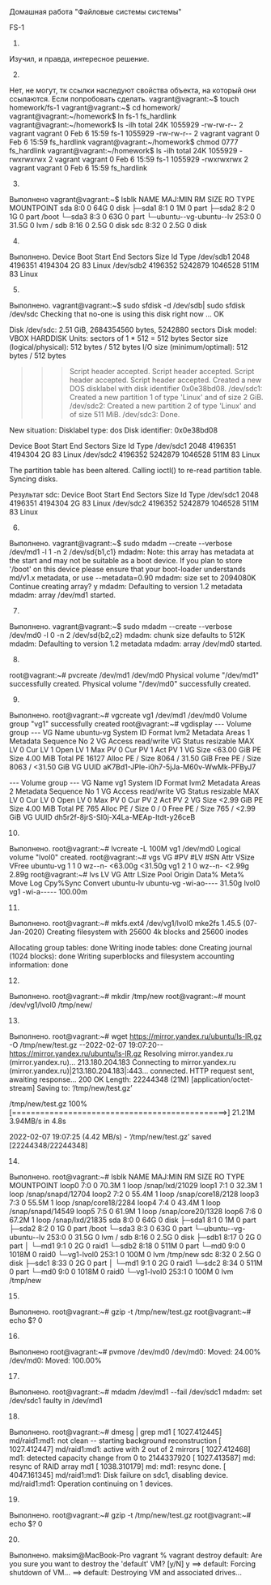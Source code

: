 Домашная работа "Файловые системы системы"

FS-1

1.
Изучил, и правда, интересное решение.

2.
Нет, не могут, тк ссылки наследуют свойства объекта, на который они ссылаются.
Если попробовать сделать.
vagrant@vagrant:~$ touch homework/fs-1
vagrant@vagrant:~$ cd homework/
vagrant@vagrant:~/homework$ ln fs-1 fs_hardlink
vagrant@vagrant:~/homework$ ls -ilh
total 24K
1055929 -rw-rw-r-- 2 vagrant vagrant  0 Feb  6 15:59 fs-1
1055929 -rw-rw-r-- 2 vagrant vagrant  0 Feb  6 15:59 fs_hardlink
vagrant@vagrant:~/homework$ chmod 0777 fs_hardlink
vagrant@vagrant:~/homework$ ls -ilh
total 24K
1055929 -rwxrwxrwx 2 vagrant vagrant  0 Feb  6 15:59 fs-1
1055929 -rwxrwxrwx 2 vagrant vagrant  0 Feb  6 15:59 fs_hardlink

3.
Выполнено
vagrant@vagrant:~$ lsblk
NAME                      MAJ:MIN RM  SIZE RO TYPE MOUNTPOINT
sda                         8:0    0   64G  0 disk
├─sda1                      8:1    0    1M  0 part
├─sda2                      8:2    0    1G  0 part /boot
└─sda3                      8:3    0   63G  0 part
  └─ubuntu--vg-ubuntu--lv 253:0    0 31.5G  0 lvm  /
sdb                         8:16   0  2.5G  0 disk
sdc                         8:32   0  2.5G  0 disk

4.
Выполнено.
Device     Boot   Start     End Sectors  Size Id Type
/dev/sdb1          2048 4196351 4194304    2G 83 Linux
/dev/sdb2       4196352 5242879 1046528  511M 83 Linux

5.
Выполнено.
vagrant@vagrant:~$ sudo sfdisk -d /dev/sdb| sudo sfdisk /dev/sdc
Checking that no-one is using this disk right now ... OK

Disk /dev/sdc: 2.51 GiB, 2684354560 bytes, 5242880 sectors
Disk model: VBOX HARDDISK
Units: sectors of 1 * 512 = 512 bytes
Sector size (logical/physical): 512 bytes / 512 bytes
I/O size (minimum/optimal): 512 bytes / 512 bytes

>>> Script header accepted.
>>> Script header accepted.
>>> Script header accepted.
>>> Script header accepted.
>>> Created a new DOS disklabel with disk identifier 0x0e38bd08.
/dev/sdc1: Created a new partition 1 of type 'Linux' and of size 2 GiB.
/dev/sdc2: Created a new partition 2 of type 'Linux' and of size 511 MiB.
/dev/sdc3: Done.

New situation:
Disklabel type: dos
Disk identifier: 0x0e38bd08

Device     Boot   Start     End Sectors  Size Id Type
/dev/sdc1          2048 4196351 4194304    2G 83 Linux
/dev/sdc2       4196352 5242879 1046528  511M 83 Linux

The partition table has been altered.
Calling ioctl() to re-read partition table.
Syncing disks.

Результат sdc:
Device     Boot   Start     End Sectors  Size Id Type
/dev/sdc1          2048 4196351 4194304    2G 83 Linux
/dev/sdc2       4196352 5242879 1046528  511M 83 Linux

6.
Выполнено.
vagrant@vagrant:~$ sudo mdadm --create --verbose /dev/md1 -l 1 -n 2 /dev/sd{b1,c1}
mdadm: Note: this array has metadata at the start and
    may not be suitable as a boot device.  If you plan to
    store '/boot' on this device please ensure that
    your boot-loader understands md/v1.x metadata, or use
    --metadata=0.90
mdadm: size set to 2094080K
Continue creating array? y
mdadm: Defaulting to version 1.2 metadata
mdadm: array /dev/md1 started.

7.
Выполнено.
vagrant@vagrant:~$ sudo mdadm --create --verbose /dev/md0 -l 0 -n 2 /dev/sd{b2,c2}
mdadm: chunk size defaults to 512K
mdadm: Defaulting to version 1.2 metadata
mdadm: array /dev/md0 started.

8.
root@vagrant:~# pvcreate /dev/md1 /dev/md0
  Physical volume "/dev/md1" successfully created.
  Physical volume "/dev/md0" successfully created.

9.
Выполнено.
root@vagrant:~# vgcreate vg1 /dev/md1 /dev/md0
  Volume group "vg1" successfully created
root@vagrant:~# vgdisplay
  --- Volume group ---
  VG Name               ubuntu-vg
  System ID
  Format                lvm2
  Metadata Areas        1
  Metadata Sequence No  2
  VG Access             read/write
  VG Status             resizable
  MAX LV                0
  Cur LV                1
  Open LV               1
  Max PV                0
  Cur PV                1
  Act PV                1
  VG Size               <63.00 GiB
  PE Size               4.00 MiB
  Total PE              16127
  Alloc PE / Size       8064 / 31.50 GiB
  Free  PE / Size       8063 / <31.50 GiB
  VG UUID               aK7Bd1-JPle-i0h7-5jJa-M60v-WwMk-PFByJ7

  --- Volume group ---
  VG Name               vg1
  System ID
  Format                lvm2
  Metadata Areas        2
  Metadata Sequence No  1
  VG Access             read/write
  VG Status             resizable
  MAX LV                0
  Cur LV                0
  Open LV               0
  Max PV                0
  Cur PV                2
  Act PV                2
  VG Size               <2.99 GiB
  PE Size               4.00 MiB
  Total PE              765
  Alloc PE / Size       0 / 0
  Free  PE / Size       765 / <2.99 GiB
  VG UUID               dh5r2f-8jrS-SI0j-X4La-MEAp-Itdt-y26ceB

10.
Выполнено.
root@vagrant:~# lvcreate -L 100M vg1 /dev/md0
  Logical volume "lvol0" created.
root@vagrant:~# vgs
  VG        #PV #LV #SN Attr   VSize   VFree
  ubuntu-vg   1   1   0 wz--n- <63.00g <31.50g
  vg1         2   1   0 wz--n-  <2.99g   2.89g
root@vagrant:~# lvs
  LV        VG        Attr       LSize   Pool Origin Data%  Meta%  Move Log Cpy%Sync Convert
  ubuntu-lv ubuntu-vg -wi-ao----  31.50g
  lvol0     vg1       -wi-a----- 100.00m

11.
Выполнено.
root@vagrant:~# mkfs.ext4 /dev/vg1/lvol0
mke2fs 1.45.5 (07-Jan-2020)
Creating filesystem with 25600 4k blocks and 25600 inodes

Allocating group tables: done
Writing inode tables: done
Creating journal (1024 blocks): done
Writing superblocks and filesystem accounting information: done

12.
Выполнено.
root@vagrant:~# mkdir /tmp/new
root@vagrant:~# mount /dev/vg1/lvol0 /tmp/new/

13.
Выполнено.
root@vagrant:~# wget https://mirror.yandex.ru/ubuntu/ls-lR.gz -O /tmp/new/test.gz
--2022-02-07 19:07:20--  https://mirror.yandex.ru/ubuntu/ls-lR.gz
Resolving mirror.yandex.ru (mirror.yandex.ru)... 213.180.204.183
Connecting to mirror.yandex.ru (mirror.yandex.ru)|213.180.204.183|:443... connected.
HTTP request sent, awaiting response... 200 OK
Length: 22244348 (21M) [application/octet-stream]
Saving to: ‘/tmp/new/test.gz’

/tmp/new/test.gz             100%[==============================================>]  21.21M  3.94MB/s    in 4.8s

2022-02-07 19:07:25 (4.42 MB/s) - ‘/tmp/new/test.gz’ saved [22244348/22244348]

14.
Выполнено.
root@vagrant:~# lsblk
NAME                      MAJ:MIN RM  SIZE RO TYPE  MOUNTPOINT
loop0                       7:0    0 70.3M  1 loop  /snap/lxd/21029
loop1                       7:1    0 32.3M  1 loop  /snap/snapd/12704
loop2                       7:2    0 55.4M  1 loop  /snap/core18/2128
loop3                       7:3    0 55.5M  1 loop  /snap/core18/2284
loop4                       7:4    0 43.4M  1 loop  /snap/snapd/14549
loop5                       7:5    0 61.9M  1 loop  /snap/core20/1328
loop6                       7:6    0 67.2M  1 loop  /snap/lxd/21835
sda                         8:0    0   64G  0 disk
├─sda1                      8:1    0    1M  0 part
├─sda2                      8:2    0    1G  0 part  /boot
└─sda3                      8:3    0   63G  0 part
  └─ubuntu--vg-ubuntu--lv 253:0    0 31.5G  0 lvm   /
sdb                         8:16   0  2.5G  0 disk
├─sdb1                      8:17   0    2G  0 part
│ └─md1                     9:1    0    2G  0 raid1
└─sdb2                      8:18   0  511M  0 part
  └─md0                     9:0    0 1018M  0 raid0
    └─vg1-lvol0           253:1    0  100M  0 lvm   /tmp/new
sdc                         8:32   0  2.5G  0 disk
├─sdc1                      8:33   0    2G  0 part
│ └─md1                     9:1    0    2G  0 raid1
└─sdc2                      8:34   0  511M  0 part
  └─md0                     9:0    0 1018M  0 raid0
    └─vg1-lvol0           253:1    0  100M  0 lvm   /tmp/new

15.
Выполнено.
root@vagrant:~# gzip -t /tmp/new/test.gz
root@vagrant:~# echo $?
0

16.
Выполнено
root@vagrant:~# pvmove /dev/md0
  /dev/md0: Moved: 24.00%
  /dev/md0: Moved: 100.00%

17.
Выполнено.
root@vagrant:~# mdadm /dev/md1 --fail /dev/sdc1
mdadm: set /dev/sdc1 faulty in /dev/md1

18.
Выполнено.
root@vagrant:~# dmesg | grep md1
[ 1027.412445] md/raid1:md1: not clean -- starting background reconstruction
[ 1027.412447] md/raid1:md1: active with 2 out of 2 mirrors
[ 1027.412468] md1: detected capacity change from 0 to 2144337920
[ 1027.413587] md: resync of RAID array md1
[ 1038.310179] md: md1: resync done.
[ 4047.161345] md/raid1:md1: Disk failure on sdc1, disabling device.
               md/raid1:md1: Operation continuing on 1 devices.

19.
Выполнено.
root@vagrant:~# gzip -t /tmp/new/test.gz
root@vagrant:~# echo $?
0

20.
Выполнено.
maksim@MacBook-Pro vagrant % vagrant destroy
    default: Are you sure you want to destroy the 'default' VM? [y/N] y
==> default: Forcing shutdown of VM...
==> default: Destroying VM and associated drives...

